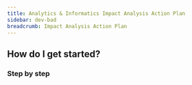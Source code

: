```yaml
---
title: Analytics & Informatics Impact Analysis Action Plan
sidebar: dev-bad
breadcrumb: Impact Analysis Action Plan
---
```


## <background>

## How do I get started?

### Step by step
